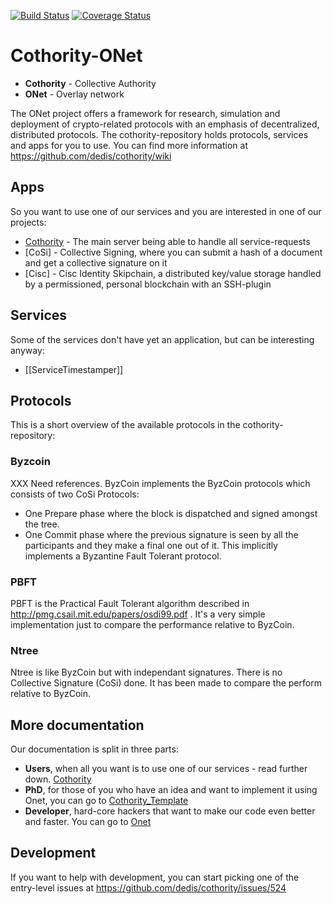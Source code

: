 [![Build Status](https://travis-ci.org/dedis/cothority.svg?branch=master)](https://travis-ci.org/dedis/cothority)
[![Coverage Status](https://coveralls.io/repos/github/dedis/cothority/badge.svg)](https://coveralls.io/github/dedis/cothority)

# Cothority-ONet

* **Cothority** - Collective Authority
* **ONet** - Overlay network

The ONet project offers a framework for research, simulation and deployment 
of crypto-related protocols with an emphasis of decentralized, distributed protocols.
The cothority-repository holds protocols, services and apps for you to use.
You can find more information at
https://github.com/dedis/cothority/wiki

## Apps

So you want to use one of our services and you are interested in one of our projects:

* [Cothority](https://github.com/dedis/cothority/wiki/Cothority) - The main server being able to handle all service-requests
* [CoSi] - Collective Signing, where you can submit a hash of a document and get a collective signature on it
* [Cisc] - Cisc Identity Skipchain, a distributed key/value storage handled by a permissioned, personal blockchain with an SSH-plugin

## Services

Some of the services don't have yet an application, but can be interesting anyway:

* [[ServiceTimestamper]]

## Protocols

This is a short overview of the available protocols in the cothority-repository:

### Byzcoin 

XXX Need references.
ByzCoin implements the ByzCoin protocols which consists of two CoSi Protocols:
* One Prepare phase where the block is dispatched and signed amongst the tree.
* One Commit phase where the previous signature is seen by all the participants
  and they make a final one out of it.
This implicitly implements a Byzantine Fault Tolerant protocol.

### PBFT

PBFT is the Practical Fault Tolerant algorithm described
in http://pmg.csail.mit.edu/papers/osdi99.pdf .
It's a very simple implementation just to compare the performance relative to
ByzCoin.

### Ntree

Ntree is like ByzCoin but with independant signatures. There is no Collective
Signature (CoSi) done. It has been made to compare the perform relative to
ByzCoin.

## More documentation

Our documentation is split in three parts: 

* **Users**, when all you want is to use one of our services - read further down. [Cothority](https://github.com/dedis/cothority/wiki)
* **PhD**, for those of you who have an idea and want to implement it using Onet, you can go to 
[Cothority_Template](https://github.com/dedis/cothority_template/wiki)
* **Developer**, hard-core hackers that want to make our code even better and faster. You can go to [Onet](https://github.com/dedis/onet/wiki)

## Development

If you want to help with development, you can start picking one of the
entry-level issues at https://github.com/dedis/cothority/issues/524
